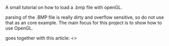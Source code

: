 A small tutorial on how to load a .bmp file with openGL.

parsing of the .BMP file is really dirty and overflow sensitive, so do not use that as an core example. The main focus for this project is to show how to use OpenGL.

goes together with this article: <<COMING>>